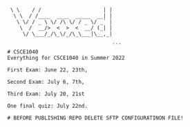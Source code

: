 ``` __      __                     _ 
 \ \    / /                    | |
  \ \  / /____  ____  _____  __| |
   \ \/ / _ \ \/ /\ \/ / _ \/ _` |
    \  /  __/>  <  >  <  __/ (_| |
     \/ \___/_/\_\/_/\_\___|\__,_|
                                  
                                  ```
# CSCE1040
Everything for CSCE1040 in Summer 2022

First Exam: June 22, 23th,

Second Exam: July 6, 7th,

Third Exam: July 20, 21st

One final quiz: July 22nd.

# BEFORE PUBLISHING REPO DELETE SFTP CONFIGURATINON FILE!
